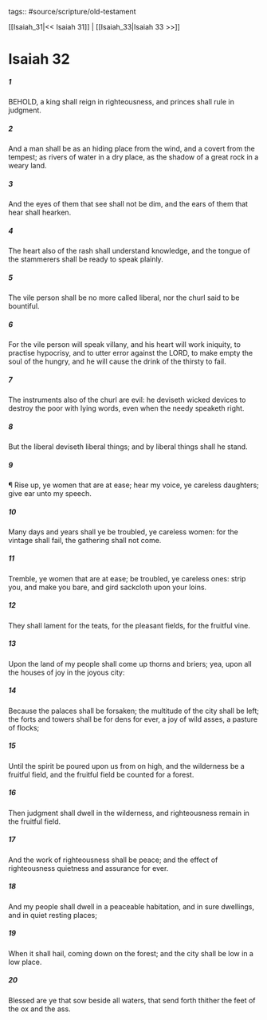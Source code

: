 tags:: #source/scripture/old-testament

[[Isaiah_31|<< Isaiah 31]] | [[Isaiah_33|Isaiah 33 >>]]

# Isaiah 32

##### 1

BEHOLD, a king shall reign in righteousness, and princes shall rule in judgment.

##### 2

And a man shall be as an hiding place from the wind, and a covert from the tempest; as rivers of water in a dry place, as the shadow of a great rock in a weary land.

##### 3

And the eyes of them that see shall not be dim, and the ears of them that hear shall hearken.

##### 4

The heart also of the rash shall understand knowledge, and the tongue of the stammerers shall be ready to speak plainly.

##### 5

The vile person shall be no more called liberal, nor the churl said to be bountiful.

##### 6

For the vile person will speak villany, and his heart will work iniquity, to practise hypocrisy, and to utter error against the LORD, to make empty the soul of the hungry, and he will cause the drink of the thirsty to fail.

##### 7

The instruments also of the churl are evil: he deviseth wicked devices to destroy the poor with lying words, even when the needy speaketh right.

##### 8

But the liberal deviseth liberal things; and by liberal things shall he stand.

##### 9

¶ Rise up, ye women that are at ease; hear my voice, ye careless daughters; give ear unto my speech.

##### 10

Many days and years shall ye be troubled, ye careless women: for the vintage shall fail, the gathering shall not come.

##### 11

Tremble, ye women that are at ease; be troubled, ye careless ones: strip you, and make you bare, and gird sackcloth upon your loins.

##### 12

They shall lament for the teats, for the pleasant fields, for the fruitful vine.

##### 13

Upon the land of my people shall come up thorns and briers; yea, upon all the houses of joy in the joyous city:

##### 14

Because the palaces shall be forsaken; the multitude of the city shall be left; the forts and towers shall be for dens for ever, a joy of wild asses, a pasture of flocks;

##### 15

Until the spirit be poured upon us from on high, and the wilderness be a fruitful field, and the fruitful field be counted for a forest.

##### 16

Then judgment shall dwell in the wilderness, and righteousness remain in the fruitful field.

##### 17

And the work of righteousness shall be peace; and the effect of righteousness quietness and assurance for ever.

##### 18

And my people shall dwell in a peaceable habitation, and in sure dwellings, and in quiet resting places;

##### 19

When it shall hail, coming down on the forest; and the city shall be low in a low place.

##### 20

Blessed are ye that sow beside all waters, that send forth thither the feet of the ox and the ass.

